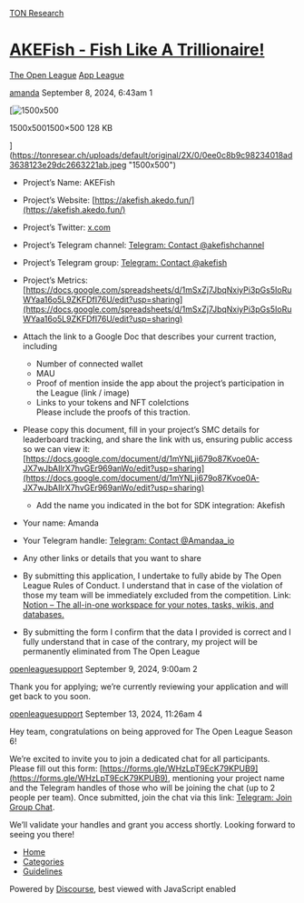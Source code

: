 [TON Research](/)

# [AKEFish - Fish Like A Trillionaire!](/t/akefish-fish-like-a-trillionaire/32061)

[The Open League](/c/the-open-league/app-leaderboard/58)  [App League](/c/the-open-league/app-leaderboard/58) 

    

[amanda](https://tonresear.ch/u/amanda)   September 8, 2024, 6:43am  1

[![1500x500](https://tonresear.ch/uploads/default/optimized/2X/0/0ee0c8b9c98234018ad3638123e29dc2663221ab_2_690x230.jpeg)

1500x5001500×500 128 KB

](https://tonresear.ch/uploads/default/original/2X/0/0ee0c8b9c98234018ad3638123e29dc2663221ab.jpeg "1500x500")

*   Project’s Name: AKEFish
    
*   Project’s Website: [https://akefish.akedo.fun/](https://akefish.akedo.fun/)
    
*   Project’s Twitter: [x.com](https://x.com/AKEFish_io)
    
*   Project’s Telegram channel: [Telegram: Contact @akefishchannel](https://t.me/akefishchannel)
    
*   Project’s Telegram group: [Telegram: Contact @akefish](https://t.me/akefish)
    
*   Project’s Metrics: [https://docs.google.com/spreadsheets/d/1mSxZj7JbqNxiyPi3pGs5IoRuWYaa16o5L9ZKFDfI76U/edit?usp=sharing](https://docs.google.com/spreadsheets/d/1mSxZj7JbqNxiyPi3pGs5IoRuWYaa16o5L9ZKFDfI76U/edit?usp=sharing)
    
*   Attach the link to a Google Doc that describes your current traction, including
    
    *   Number of connected wallet
    *   MAU
    *   Proof of mention inside the app about the project’s participation in the League (link / image)
    *   Links to your tokens and NFT colelctions  
        Please include the proofs of this traction.
*   Please copy this document, fill in your project’s SMC details for leaderboard tracking, and share the link with us, ensuring public access so we can view it: [https://docs.google.com/document/d/1mYNLji679o87Kvoe0A-JX7wJbAIlrX7hvGEr969anWo/edit?usp=sharing](https://docs.google.com/document/d/1mYNLji679o87Kvoe0A-JX7wJbAIlrX7hvGEr969anWo/edit?usp=sharing)
    
    *   Add the name you indicated in the bot for SDK integration: Akefish
*   Your name: Amanda
    
*   Your Telegram handle: [Telegram: Contact @Amandaa\_io](https://t.me/Amandaa_io)
    
*   Any other links or details that you want to share
    
*   By submitting this application, I undertake to fully abide by The Open League Rules of Conduct. I understand that in case of the violation of those my team will be immediately excluded from the competition. Link: [Notion – The all-in-one workspace for your notes, tasks, wikis, and databases.](https://ton-org.notion.site/The-Open-League-Rules-of-Conduct-04f4a0fedf1a401687075f5efd83de68)
    
*   By submitting the form I confirm that the data I provided is correct and I fully understand that in case of the contrary, my project will be permanently eliminated from The Open League
    

 

[openleaguesupport](https://tonresear.ch/u/openleaguesupport) September 9, 2024, 9:00am  2

Thank you for applying; we’re currently reviewing your application and will get back to you soon.

 

[openleaguesupport](https://tonresear.ch/u/openleaguesupport) September 13, 2024, 11:26am  4

Hey team, congratulations on being approved for The Open League Season 6!

We’re excited to invite you to join a dedicated chat for all participants. Please fill out this form: [https://forms.gle/WHzLpT9EcK79KPUB9](https://forms.gle/WHzLpT9EcK79KPUB9), mentioning your project name and the Telegram handles of those who will be joining the chat (up to 2 people per team). Once submitted, join the chat via this link: [Telegram: Join Group Chat](https://t.me/+TbKriSZt35BiNmUy).

We’ll validate your handles and grant you access shortly. Looking forward to seeing you there!

 

*   [Home](/)
*   [Categories](/categories)
*   [Guidelines](/guidelines)

Powered by [Discourse](https://www.discourse.org), best viewed with JavaScript enabled